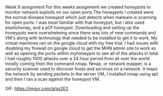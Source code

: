 Week 9 assignment
For this weeks assignment we created honeypots to monitor network exploits on our open ports.The honeypots I created were
the normal dionaea honeypot which just detects when malware is scanning for open ports. I was most familiar with that honeypot, but i
also used elastichoney, and a pOf honeypot. Downloading and setting up the honeypots were overwhelming since there was lots of new commands and VM's along with technology that needed to be installed to get it to work. My virtual machines ran on the google cloud with my 
free trial. I had issues with disabling my firewall on google cloud to get the MHN admin site to work as well as opening the ports within myhoneypot to see all of the attacks.In total I had roughly 1000 attacks over a 24 hour period from all over the world mostly coming from the command nmap. Nmap, or network mapper, is a security scanner used to discover hosts and services on a network. It maps the network by 
sending packets.In the server VM, I installed nmap using apt and then I ran a scan against the honeypot VM.

GIF:
https://imgur.com/a/ps2E2
